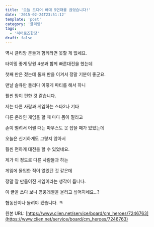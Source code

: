 ```yaml
---
title: '오늘 드디어 빠대 5연패를 끊었습니다!'
date: '2015-02-24T23:51:12'
template: 'post'
category: '클리앙'
tags: 
  - '히어로즈한당'
draft: false
---
```


역시 클리앙 분들과 함께라면 못할 게 없네요.

타이밍 좋게 당원 4분과 함께 빠른대전을 했는데

첫째 판은 졌는데 둘째 판을 이겨서 정말 기분이 좋군요.

맨날 솔큐만 돌리다 이렇게 파티를 해서 하니 

훨씬 맘이 편한 것 같습니다. 

저는 다른 사람과 게임하는 스타2나 기타

다른 온라인 게임을 할 때 마다 몸이 떨리고

손이 떨려서 어쩔 때는 마우스도 못 잡을 때가 있었는데

오늘은 신기하게도 그렇지 않아서

훨씬 편하게 대전을 할 수 있었네요.

제가 이 정도로 다른 사람들과 하는

게임에 몰입한 적이 없었던 것 같은데

정말 잘 만들어진 게임이라는 생각이 듭니다.

이 글을 쓰다 보니 영웅레벨을 올리고 싶어지네요...?

협동전이나 돌려야 겠습니다. ㅋ

원본 URL: [https://www.clien.net/service/board/cm_heroes/7246763](https://www.clien.net/service/board/cm_heroes/7246763)